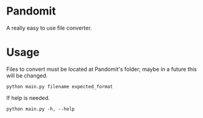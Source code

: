 # Pandomit
A really easy to use file converter.

# Usage
Files to convert must be located at Pandomit's folder;
maybe in a future this will be changed.

```python main.py filename expected_format```

If help is needed.

```python main.py -h, --help```

